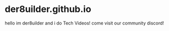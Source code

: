 # der8uilder.github.io

hello im der8uilder and i do Tech Videos!
come visit our community discord!
